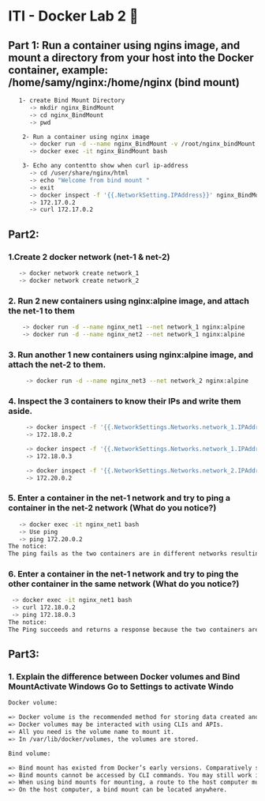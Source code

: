 # ITI - Docker Lab 2 🐋

## Part 1: Run a container using ngins image, and mount a directory from your host into the Docker container, example: /home/samy/nginx:/home/nginx (bind mount)
```bash 
   1- create Bind Mount Directory 
      -> mkdir nginx_BindMount
      -> cd nginx_BindMount
      -> pwd

    2- Run a container using nginx image
      -> docker run -d --name nginx_BindMount -v /root/nginx_bindMount:/user/share/nginx/html nginx
      -> docker exec -it nginx_BindMount bash

    3- Echo any contentto show when curl ip-address
      -> cd /user/share/nginx/html
      -> echo "Welcome from bind mount "
      -> exit
      -> docker inspect -f '{{.NetworkSetting.IPAddress}}' nginx_BindMount   
      -> 172.17.0.2
      -> curl 172.17.0.2
```

## Part2:
### 1.Create 2 docker network (net-1 & net-2)
```bash
   -> docker network create network_1
   -> docker network create network_2
```
### 2. Run 2 new containers using nginx:alpine image, and attach the net-1 to them

```bash
    -> docker run -d --name nginx_net1 --net network_1 nginx:alpine
    -> docker run -d --name nginx_net2 --net network_1 nginx:alpine

```
### 3. Run another 1 new containers using nginx:alpine image, and attach the net-2 to them.
```bash
     -> docker run -d --name nginx_net3 --net network_2 nginx:alpine
```
### 4. Inspect the 3 containers to know their IPs and write them aside.
```bash
     -> docker inspect -f '{{.NetworkSettings.Networks.network_1.IPAddress}}' nginx_net1
     -> 172.18.0.2

     -> docker inspect -f '{{.NetworkSettings.Networks.network_1.IPAddress}}' nginx_net2
     -> 172.18.0.3

     -> docker inspect -f '{{.NetworkSettings.Networks.network_2.IPAddress}}' nginx_net3
     -> 172.20.0.2
```
### 5. Enter a container in the net-1 network and try to ping a container in the net-2 network (What do you notice?)
```bash
   -> docker exec -it nginx_net1 bash
   -> Use ping 
   -> ping 172.20.0.2
The notice:
The ping fails as the two containers are in different networks resulting in no response in the terminal.
```
###  6. Enter a container in the net-1 network and try to ping the other container in the same network (What do you notice?)

```bash
 -> docker exec -it nginx_net1 bash 
 -> curl 172.18.0.2
 -> ping 172.18.0.3
The notice:
The Ping succeeds and returns a response because the two containers are in the same network.
```

## Part3:
### 1. Explain the difference between Docker volumes and Bind MountActivate Windows Go to Settings to activate Windo

```bash
Docker volume:

=> Docker volume is the recommended method for storing data created and utilized by Docker containers is to use volumes.
=> Docker volumes may be interacted with using CLIs and APIs.
=> All you need is the volume name to mount it.
=> In /var/lib/docker/volumes, the volumes are stored.

Bind volume:

=> Bind mount has existed from Docker’s early versions. Comparatively speaking, bind mounts are less useful than volumes.
=> Bind mounts cannot be accessed by CLI commands. You may still work instantly with them on the host system.
=> When using bind mounts for mounting, a route to the host computer must be supplied.
=> On the host computer, a bind mount can be located anywhere.
    
```
